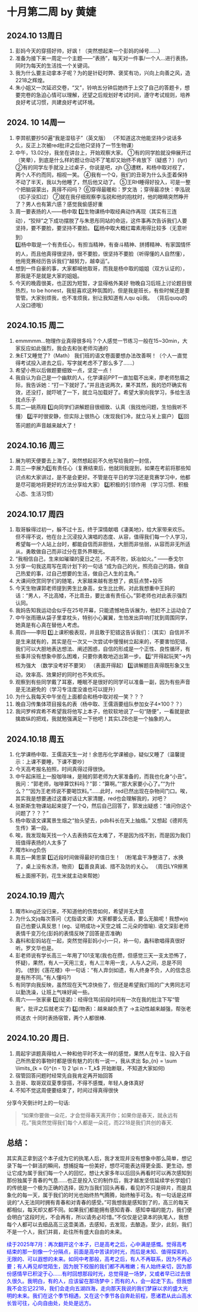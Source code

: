 # 十月第二周 by 黄婕 
## 2024.10 13周日 
1. 彭妈今天的穿搭好帅，好飒！（突然想起来一个彭妈的绰号……） 
2. 准备为接下来一周定一个主题——“表扬”，每天对一件事/一个人…进行表扬，同时为每天的生活找一个关键词。 
3. 我为什么要主动拿本子呢？为的是针砭时弊、褒奖有功，兴向上向善之风，造2218之辉煌。 
4. 朱小姐又一次延迟交卷，“又”，铃响五分钟后她终于上交了自己的答题卡，想要完卷的急迫心情可以理解，还望之后规划好考试时间，遵守考试规则，培养良好考试习惯，共建良好考试环境。 
## 2024. 10 14周一 
1.  李羿航要抄50遍“我是湿毯子”（英文版） 
（不知道这次他能坚持少说话多久，反正上次被red批评之后他只坚持了一节生物课）
2. 中午，13.02分，我坐在讲台上，开始观察大家。 
①有的同学脸就没伸展开过（笑晕），到底是什么样的题让你动不了笔却又始终不肯放下（疑惑？）(lyr) 
②有的同学左手就没上过桌子，你说是吧，zjh
③遭糕，和杨中取对视了，两个人不约而同，相视一笑。 
④我有一个Q，我们的丑哥为什么头歪着保持不动了半天，我以为他睡了，然后他又动了。 
⑤王RH睡得好投入，可是一整个把脑袋蒙出，真得不闷吗？ 
⑥穿得最暖和：罗文浩 ；穿得最凉快：李泓锐（扣子没扣过） 
⑦就在我仔细观察李泓锐和他的抱枕时，他的眼睛突然睁开了？男人也有第六感？感觉我偷感好重 
3. 周一要表扬的人——杨中取 
1️⃣生物课杨中取经典动作再现（其实有三连动），“狡辩”之下成功摆脱了与朱恩彤同站的命运，这件事再次告诉我们人要坚持，要不要脸，要坚持不要脸。 
2️⃣杨中取大概红霉素用得比较多（无意听到）  
3️⃣杨中取是一个有责任心，有担当精神，有奋斗精神、拼搏精神、有家国情怀的人，而且他真得很坚持，很不要脸，很坚持不要脸（听得懂的人自然懂），他用竞赛经历告诉我们“越努力，越幸运”。 
4. 想到一件自豪的事，大家都喊他取哥，而我是杨中取的姐姐（双方认证的），那我是不是就是大家的姐姐。
5. 今天的晚霞很美，也正因为短暂，才显得格外美好 
物晚自习后班上讨论题目很热烈，to be honest，我挺喜欢这种氛围的，但是我是班长，有些时候还是要管管。大家别烦我，也不准烦我，别让我知道有人qu qū我。 （背后ququ的人没口德哦）
## 2024.10.15 周二 
1.  emmmmm…物理作业真得很多吗？个人感觉一节练习一般在15~30min，大家反应如此强烈，我会去和张老师沟通的 
2. 朱ET又睡觉了?（Math） 
我们班的语文卷面要想办法改善啊！（个人一直觉得考试投入进去之后，写字就考虑不了那么多了……） 
3. 希望小熊以后做题要细致一点，坚定一点！ 
4.  我自认为自己是一个幽默的人，化学课前PPT一直加载不出来，廖老师愁眉之际，我告诉她：“打一下就好了。”并且连说两次，果不其然，我的恐吓确实有效，还没打，就吓唬了一下，就立马加载好了。希望大家向我学习，多给生活找点乐子 
5. 周二—姚燕翔 
1️⃣向同学们讲解题目很细致、认真（我找他问题，生怕我听不懂） 
2️⃣平时很安静，但实际上很热心（发现我们冷，就立马关上窗户） 
3️⃣回答问题的声音越来越大了！ 
## 2024.10.16 周三 
1. 展为明天便要去上海了，突然想起前不久他写给我的一封信， 
2. 周三—李展为1️⃣有责任心（复赛结束后，他就同我提到，如果在考前将那些知识点和大家讲过，是不是会更好。不管是在平日的学习还是竞赛学习中，他都是尽可能地将更好的方法分享给大家） 
2️⃣积极的引领作用 
（学习习惯、积极心态、生活习惯） 
## 2024.10.17 周四 
1. 取哥躲得过初一，躲不过十五，终于深情献唱《凄美地》，给大家带来欢乐。但不得不说，他在台上沉浸投入演唱的态度、从容，值得我们每一个人学习，希望每一个人站上台时，都能自信而非胆怯，大胆而非怯弱，从容而非无所适从，勇敢做自己而非过分在意外界眼光。 
2. “我相信自己，生来如璀璨的夏日之花，不凋不败，妖冶如火。” ——泰戈尔 
3. 分享一句我这周写在周计划下的一句话 
“成为自己的光，照亮自己的路，做自己热爱的事，过自己想要的生活，做自己人生的主角。” 
4. 大课间欣赏同学们的随笔，大家越来越有思想了，疯狂点赞+投币 
5.  今天生物课郭老师提到男生比身高，女生比比例，对此我想重中王妈的话：“男人，不比高矮，不比乖丑，要比谁有责任心。”郭老师也对此表示强烈认同。 
6. 我妈告知我运动会似乎在25号开幕，只能遗憾地告诉展为，他赶不上运动会了 
7. 中午张雨珊从袋子里拿枕头，特别小心翼翼，生怕发出异响打扰到周围同学，她真是有心真在替他人考虑。 
8. 周四——李阳 
1️⃣上课积极表现，并且敢于犯错这告诉我们：（其实）自信并不是生来就有的，其实是在一次又一次尝试中慢慢树立起来的，不要害怕犯错，我们可以大胆地表达想法、阐述困惑，自信的形成是一个正性、良性循环，有些事并没有想象中那么困难，只要你勇敢地迈出第一步。 
2️⃣“开得起玩笑”→内核为强大 
（数学没考好不要哭） （表面开得起）
3️⃣讲解题目真得既形象又生动，效率高、效果好的同时也不失欢乐。 
9. 观察到有些同学戴了耳塞，睡眠不是很好的同学可以准备一副，因为有些声音是无法避免的（学习专注度没谁也可以提升） 
10. 为什么我每天中午坐在上面都会和杨中取对视一笑？？？ 
 11. 晚自习传集体项目报名的表（杨中取、王儒涵要组队参加女子4×100？？） 
 12. 我问罗梓宾希不希望我将他写上本子，他软软地说了一句“随便”，一看就是欲擒故纵的把戏，我就勉强满足一下他吧！其实LZB也是一个抽象的人。 
## 2024.10.18 周五 
1. 化学课杨中取、王儒涵天生一对！余思彤化学课被@，疑似又睡了（温馨提示：上课不要睡，下课不要吵） 
2. 今天高考报名拍照，时间真得过得很快。 
3. 中午起床班上一股咖啡味，是贼的郭老师为大家准备的，而我也化身“小丑”。我问：“郭老师，咖啡算饮料吗？”郭：“算啊。”“那大家要小心了。”“为什么？”“因为王老师说不要喝饮料。”......此时，red已然出现在杂物间门口。唉，其实我是想要通过这番对话让大家清醒，red也会理解我的，对吧？ 
4. 张斯斯生物课站起来提了一个Q，然后自己回答了，郭发出疑惑：“谁问你这个问题了？？？” 
5. 杨中取语文课寓景生烟之“抬头望去，pdb科长在天上抽烟。” 又想起《德邦先生传》第一段。 
6. 唉，我发现每天找一个人去表扬实在太难了，不是因为找不到，而是因为我们班值得表扬的人太多了 
7. 陬市king负伤 
8. 周五—黄思蒙
1️⃣近段时间做得最好的值日生！ 
（粉笔盒干净整洁了，水换了，桌上没有水渍，物资） 
2️⃣善良真诚、措不及防的关心。 
（周日LYR擦黑板上面擦不到，花生米就主动来帮她） 
## 2024.10.19 周六 
1. 陬市king还没归来，不知道他的伤势如何，希望并无大意 
2. 为什么文jq每次答问（尤指语文课）大家都要么无语，要么无脑呢！我想wjq自己也要认真反思！(eg、证明成功→天空之城 二元朵的借喻). 语文深彭老师表情千变万化(彭妈的表情反映了回答是否准确) 
3. 鑫科和彭妈站在一起，突然觉得彭妈小小一只，补一句，鑫科歌唱得真很好听。罗文华也是。 
4. 彭老师说有学长高三一年用了101支笔(我也在攒，但感觉三天一支太恐怖了，怀疑)，果然，有人一天用三支，有人三年用一支，人与人之间，总是不同的。 
(想到《莲花楼》中一句话：“有人弃剑如遗，有人终身不负，人的信念总是有所不同。”有人懂吗?) 
5. 有同学向我反映，虽然现在天气凉快些了，但还是希望我们班的广大男同志可以勤洗澡，让班上气味好闻一些。 
6.  周六——张家豪 
1️⃣(徒弟)：经得住骂(前段时间有一次在我的批注下写“管我”，批评之后就老实了)
2️⃣(物表)：越来越负责了 →主动性越来越强，帮张老师送衣 
 十同时表扬宿管，两个人都很棒.
## 2024.10.20 周日.
1. 周起宇讲题真得给人一种和他平时不太一样的感觉，果然人在专注、投入于自己所热爱的事物时都是很有魅力的(有一说一，我从求出 $p_{n} = \sum \limits_{k = 0}^{n - 1} 2 \pi n - T_k$ 开始断联，不知道大家如何) 
2. 宿管回答问题时经常先自我肯定再开始回答 
3. 丑哥、取哥双双夏季穿搭，不得不感慨，年轻人身体真好
4. 不知不觉这周便要结束了，时间过得真得很快 

分享今天倒计时上的一句话:
>“如果你要做一朵花，才会觉得春天离开你；如果你是春天，就永远有花。”我突然觉得我们每个人都是一朵花，而2218是我们共创的春天.
## 总结：
其实真正拿到这个本子成为它的执笔人后，我才发现并没有想象中那么简单，想记录下每一个鲜活的瞬间，想捕捉每一份美好，想尽可能表达得更全面、更生动，想让它成为属于我们每一个人的回忆，想让大家多年以后回头再看时可以再次感知到那份独属于青春的气息......也正是投入它的制作后，我才越发坚信延续学长学姐们的传统是一个极为正确的选择，因为当我们回头再看，看见的不只是碎片，而是具象化的每一天，属于我们的时光也始终热气腾腾，始终触手可及。有一句话是这样说的“人无法同时拥有青春和对青春的感受。”可我想我是感知到了的，高三的每天都相似，每天却又都不同。如果我们都能拥有感知青春、感知幸福的能力，我们便会明白“这段时光，不会再有，所以请务必珍惜。”不仅仅是记录本的执笔人，我想每个人都可以去细品高三这壶美酒，去感知，去发现，去酿造。至少，此刻，我们不是一个人，我们并肩，赴往所有盛大自由的未来。 

<font color=blue>续于2025年7月：再次翻开这个本子，已是高考之后，心中满是感慨。觉得高考结束的那一刻像一个分隔点，前面是高中苦读的时光，而后是未知、值得探索的、无限的、可以遐想的未来。如同中考那般，高考之后，有人不再联系，因为不再必要；有人再见却觉陌生，因为脱下校服的我们都不再稚嫩；有人始终亲切，因为那份感情早已积淀于心……有时回想那段时光，总觉得是一场梦，又或者早已过去很久很久。我明白，有的人，应该留在那场梦中；而有的人，会一起走下去。但我想我不会忘记2218，我们会走向五湖四海，走向那天我说的我们梦寐以求的盛大光明的未来。我们在这个季节相遇，又在这个季节各自奔赴前程，愿诸君从此山高水长皆可往，心向自由处，处处是远方。<font>